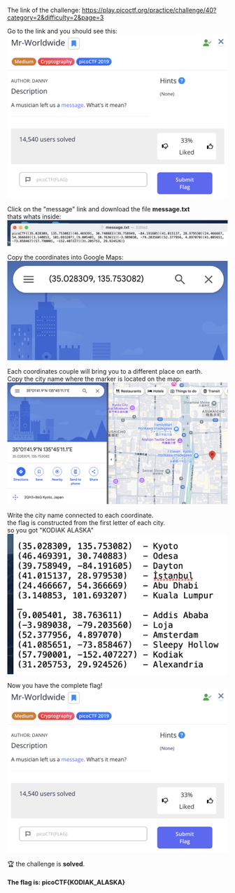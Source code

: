 The link of the challenge: https://play.picoctf.org/practice/challenge/40?category=2&difficulty=2&page=3

Go to the link and you should see this:
![challenge_link](./img/img1.png)

Click on the "message" link and download the file **message.txt** <br>
thats whats inside:
![message file](./img/img2.png)

Copy the coordinates into Google Maps:
![google maps](./img/img3.png)

Each coordinates couple will bring you to a different place on earth. <br>
Copy the city name where the marker is located on the map:
![answer](./img/img4.png)

Write the city name connected to each coordinate. <br>
the flag is constructed from the first letter of each city. <br>
so you got "KODIAK ALASKA" <br>
![solved](./img/img5.png)

Now you have the complete flag!
![solved](./img/img1.png)

:trophy: the challenge is **solved**.  

#### The flag is: picoCTF{KODIAK_ALASKA}
